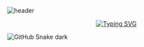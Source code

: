 ![header](https://capsule-render.vercel.app/api?type=waving&color=gradient&customColorList=10,11&height=300&section=header&text=yakcom&fontSize=80&fontAlignY=35&descAlignY=55&animation=fadeIn&desc=Ilya%20Miller&fontColor=c9d1d9)

<p align="center">
  <a href="https://git.io/typing-svg"><img src="https://readme-typing-svg.herokuapp.com?font=Fira+Code&duration=2000&pause=10000&color=A67635&center=true&vCenter=true&width=435&lines=Welcome+to+my+GitHub+profile" alt="Typing SVG" /></a>
</p>

![GitHub Snake dark](github-snake-dark.svg#gh-dark-mode-only)
